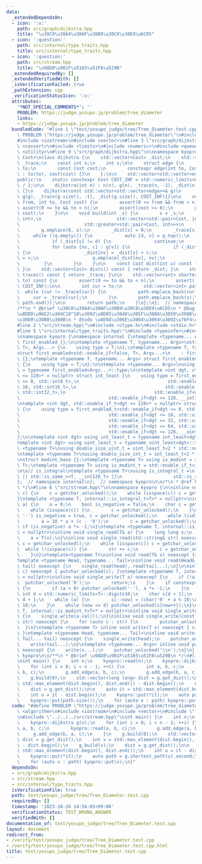 ```yaml
---
data:
  _extendedDependsOn:
  - icon: ':x:'
    path: src/graph/dijkstra.hpp
    title: "\u30C0\u30A4\u30AF\u30B9\u30C8\u30E9\u6CD5"
  - icon: ':question:'
    path: src/internal/type_traits.hpp
    title: src/internal/type_traits.hpp
  - icon: ':question:'
    path: src/stream.hpp
    title: "\u9AD8\u901F\u5165\u51FA\u529B"
  _extendedRequiredBy: []
  _extendedVerifiedWith: []
  _isVerificationFailed: true
  _pathExtension: cpp
  _verificationStatusIcon: ':x:'
  attributes:
    '*NOT_SPECIAL_COMMENTS*': ''
    PROBLEM: https://judge.yosupo.jp/problem/tree_diameter
    links:
    - https://judge.yosupo.jp/problem/tree_diameter
  bundledCode: "#line 1 \"test/yosupo_judge/tree/Tree_Diameter.test.cpp\"\n#define\
    \ PROBLEM \"https://judge.yosupo.jp/problem/tree_diameter\"\n#include <algorithm>\n\
    #include <iostream>\n#include <vector>\n#line 3 \"src/graph/dijkstra.hpp\"\n#include\
    \ <cassert>\n#include <limits>\n#include <numeric>\n#include <queue>\n#include\
    \ <utility>\n#line 9 \"src/graph/dijkstra.hpp\"\n\nnamespace kyopro {\n\ntemplate<typename\
    \ Cost>\nclass dijkstra {\n    std::vector<Cost> _dist;\n    std::vector<int>\
    \ _trace;\n    const int n;\n    int s;\n\n    struct edge {\n        const int\
    \ to;\n        const Cost cost;\n        constexpr edge(int to, Cost cost) noexcept\
    \ : to(to), cost(cost) {}\n    };\n\n    std::vector<std::vector<edge>> g;\n\n\
    public:\n    static constexpr Cost COST_INF = std::numeric_limits<Cost>::max()\
    \ / 2;\n\n    dijkstra(int n) : n(n), g(n), _trace(n, -1), _dist(n, COST_INF)\
    \ {}\n    dijkstra(const std::vector<std::vector<edge>>& g)\n        : n(g.size()),\
    \ g(g), _trace(g.size(), -1), _dist(g.size(), COST_INF){}\n\n    void add_edge(int\
    \ from, int to, Cost cost) {\n        assert(0 <= from && from < n);\n       \
    \ assert(0 <= to && to < n);\n        assert(cost >= 0);\n        g[from].emplace_back(to,\
    \ cost);\n    }\n\n    void build(int _s) {\n        s = _s;\n        std::priority_queue<std::pair<Cost,\
    \ int>,\n                            std::vector<std::pair<Cost, int>>,\n    \
    \                        std::greater<std::pair<Cost, int>>>\n            q;\n\
    \        q.emplace(0, s);\n        _dist[s] = 0;\n        _trace[s] = s;\n   \
    \     while (!q.empty()) {\n            auto [d, v] = q.top();\n            q.pop();\n\
    \            if (_dist[v] != d) {\n                continue;\n            }\n\
    \            for (auto [nv, c] : g[v]) {\n                if (_dist[v] + c < _dist[nv])\
    \ {\n                    _dist[nv] = _dist[v] + c;\n                    _trace[nv]\
    \ = v;\n                    q.emplace(_dist[nv], nv);\n                }\n   \
    \         }\n        }\n    }\n\n    const Cost dist(int u) const { return _dist[u];\
    \ }\n    std::vector<Cost> dists() const { return _dist; }\n    std::vector<int>\
    \ traces() const { return _trace; }\n\n    std::vector<int> shortest_path(int\
    \ to) const {\n        assert(0 <= to && to < n);\n        assert(_dist[to] <\
    \ COST_INF);\n\n        int cur = to;\n        std::vector<int> path;\n      \
    \  while (cur != _trace[cur]) {\n            path.emplace_back(cur);\n       \
    \     cur = _trace[cur];\n        }\n        path.emplace_back(s);\n        std::reverse(path.begin(),\
    \ path.end());\n\n        return path;\n    }\n};\n};  // namespace kyopro\n\n\
    /**\n * @brief \u30C0\u30A4\u30AF\u30B9\u30C8\u30E9\u6CD5\n * @bug \u6700\u77ED\
    \u8DDD\u96E2\u304C10^18\u3092\u8D85\u3048\u305F\u308A\u3059\u308B\u5834\u5408\u306F\
    \u30D0\u30B0\u308B\n * @todo \u4E0A\u306E\u3084\u3064\u3092\u76F4\u3059\n */\n\
    #line 2 \"src/stream.hpp\"\n#include <ctype.h>\n#include <stdio.h>\n#include <string>\n\
    #line 5 \"src/internal/type_traits.hpp\"\n#include <typeinfo>\n#include <cstdint>\n\
    \nnamespace kyopro {\nnamespace internal {\ntemplate <typename... Args> struct\
    \ first_enabled {};\n\ntemplate <typename T, typename... Args>\nstruct first_enabled<std::enable_if<true,\
    \ T>, Args...> {\n    using type = T;\n};\ntemplate <typename T, typename... Args>\n\
    struct first_enabled<std::enable_if<false, T>, Args...>\n    : first_enabled<Args...>\
    \ {};\ntemplate <typename T, typename... Args> struct first_enabled<T, Args...>\
    \ {\n    using type = T;\n};\n\ntemplate <typename... Args>\nusing first_enabled_t\
    \ = typename first_enabled<Args...>::type;\n\ntemplate <int dgt, std::enable_if_t<dgt\
    \ <= 128>* = nullptr> struct int_least {\n    using type = first_enabled_t<std::enable_if<dgt\
    \ <= 8, std::int8_t>,\n                                 std::enable_if<dgt <=\
    \ 16, std::int16_t>,\n                                 std::enable_if<dgt <= 32,\
    \ std::int32_t>,\n                                 std::enable_if<dgt <= 64, std::int64_t>,\n\
    \                                 std::enable_if<dgt <= 128, __int128_t>>;\n};\n\
    \ntemplate <int dgt, std::enable_if_t<dgt <= 128>* = nullptr> struct uint_least\
    \ {\n    using type = first_enabled_t<std::enable_if<dgt <= 8, std::uint8_t>,\n\
    \                                 std::enable_if<dgt <= 16, std::uint16_t>,\n\
    \                                 std::enable_if<dgt <= 32, std::uint32_t>,\n\
    \                                 std::enable_if<dgt <= 64, std::uint64_t>,\n\
    \                                 std::enable_if<dgt <= 128, __uint128_t>>;\n\
    };\n\ntemplate <int dgt> using int_least_t = typename int_least<dgt>::type;\n\
    template <int dgt> using uint_least_t = typename uint_least<dgt>::type;\n\ntemplate\
    \ <typename T>\nusing double_size_uint_t = uint_least_t<2 * std::numeric_limits<T>::digits>;\n\
    \ntemplate <typename T>\nusing double_size_int_t = int_least_t<2 * std::numeric_limits<T>::digits>;\n\
    \nstruct modint_base {};\ntemplate <typename T> using is_modint = std::is_base_of<modint_base,\
    \ T>;\ntemplate <typename T> using is_modint_t = std::enable_if_t<is_modint<T>::value>;\n\
    \n\n// is_integral\ntemplate <typename T>\nusing is_integral_t =\n    std::enable_if_t<std::is_integral_v<T>\
    \ || std::is_same_v<T, __int128_t> ||\n                   std::is_same_v<T, __uint128_t>>;\n\
    };  // namespace internal\n};  // namespace kyopro\n\n/*\n * @ref https://qiita.com/kazatsuyu/items/f8c3b304e7f8b35263d8\n\
    \ */\n#line 6 \"src/stream.hpp\"\n\nnamespace kyopro {\n\ninline void single_read(char&\
    \ c) {\n    c = getchar_unlocked();\n    while (isspace(c)) c = getchar_unlocked();\n\
    }\ntemplate <typename T, internal::is_integral_t<T>* = nullptr>\ninline void single_read(T&\
    \ a) {\n    a = 0;\n    bool is_negative = false;\n    char c = getchar_unlocked();\n\
    \    while (isspace(c)) {\n        c = getchar_unlocked();\n    }\n    if (c ==\
    \ '-') is_negative = true, c = getchar_unlocked();\n    while (isdigit(c)) {\n\
    \        a = 10 * a + (c - '0');\n        c = getchar_unlocked();\n    }\n   \
    \ if (is_negative) a *= -1;\n}\ntemplate <typename T, internal::is_modint_t<T>*\
    \ = nullptr>\ninline void single_read(T& a) {\n    long long x;\n    single_read(x);\n\
    \    a = T(x);\n}\ninline void single_read(std::string& str) noexcept {\n    char\
    \ c = getchar_unlocked();\n    while (isspace(c)) c = getchar_unlocked();\n  \
    \  while (!isspace(c)) {\n        str += c;\n        c = getchar_unlocked();\n\
    \    }\n}\ntemplate<typename T>\ninline void read(T& x) noexcept {single_read(x);}\n\
    template <typename Head, typename... Tail>\ninline void read(Head& head, Tail&...\
    \ tail) noexcept {\n    single_read(head), read(tail...);\n}\n\ninline void single_write(char\
    \ c) noexcept { putchar_unlocked(c); }\ntemplate <typename T, internal::is_integral_t<T>*\
    \ = nullptr>\ninline void single_write(T a) noexcept {\n    if (!a) {\n      \
    \  putchar_unlocked('0');\n        return;\n    }\n    if constexpr (std::is_signed_v<T>)\
    \ {\n        if (a < 0) putchar_unlocked('-'), a *= -1;\n    }\n    constexpr\
    \ int d = std::numeric_limits<T>::digits10;\n    char s[d + 1];\n    int now =\
    \ d + 1;\n    while (a) {\n        s[--now] = (char)'0' + a % 10;\n        a /=\
    \ 10;\n    }\n    while (now <= d) putchar_unlocked(s[now++]);\n}\ntemplate <typename\
    \ T, internal::is_modint_t<T>* = nullptr>\ninline void single_write(T a) noexcept\
    \ {\n    single_write(a.val());\n}\ninline void single_write(const std::string&\
    \ str) noexcept {\n    for (auto c : str) {\n        putchar_unlocked(c);\n  \
    \  }\n}\ntemplate <typename T> inline void write(T x) noexcept { single_write(x);\
    \ }\ntemplate <typename Head, typename... Tail>\ninline void write(Head head,\
    \ Tail... tail) noexcept {\n    single_write(head);\n    putchar_unlocked(' ');\n\
    \    write(tail...);\n}\ntemplate <typename... Args> inline void put(Args... x)\
    \ noexcept {\n    write(x...);\n    putchar_unlocked('\\n');\n}\n};  // namespace\
    \ kyopro\n\n/**\n * @brief \u9AD8\u901F\u5165\u51FA\u529B\n */\n#line 7 \"test/yosupo_judge/tree/Tree_Diameter.test.cpp\"\
    \nint main() {\n    int n;\n    kyopro::read(n);\n    kyopro::dijkstra g(n);\n\
    \    for (int i = 0; i < n - 1; ++i) {\n        int a, b, c;\n        kyopro::read(a,\
    \ b, c);\n        g.add_edge(a, b, c);\n        g.add_edge(b, a, c);\n    }\n\
    \    g.build(0);\n    std::vector<long long> dist = g.get_dist();\n    int v =\
    \ std::max_element(dist.begin(), dist.end()) - dist.begin();\n    g.build(v);\n\
    \    dist = g.get_dist();\n\n    auto it = std::max_element(dist.begin(), dist.end());\n\
    \    int u = it - dist.begin();\n    kyopro::put(*it);\n    auto path = g.shortest_path(u).second;\n\
    \    kyopro::put(path.size());\n    for (auto v : path) kyopro::put(v);\n}\n"
  code: "#define PROBLEM \"https://judge.yosupo.jp/problem/tree_diameter\"\n#include\
    \ <algorithm>\n#include <iostream>\n#include <vector>\n#include \"../../../src/graph/dijkstra.hpp\"\
    \n#include \"../../../src/stream.hpp\"\nint main() {\n    int n;\n    kyopro::read(n);\n\
    \    kyopro::dijkstra g(n);\n    for (int i = 0; i < n - 1; ++i) {\n        int\
    \ a, b, c;\n        kyopro::read(a, b, c);\n        g.add_edge(a, b, c);\n   \
    \     g.add_edge(b, a, c);\n    }\n    g.build(0);\n    std::vector<long long>\
    \ dist = g.get_dist();\n    int v = std::max_element(dist.begin(), dist.end())\
    \ - dist.begin();\n    g.build(v);\n    dist = g.get_dist();\n\n    auto it =\
    \ std::max_element(dist.begin(), dist.end());\n    int u = it - dist.begin();\n\
    \    kyopro::put(*it);\n    auto path = g.shortest_path(u).second;\n    kyopro::put(path.size());\n\
    \    for (auto v : path) kyopro::put(v);\n}"
  dependsOn:
  - src/graph/dijkstra.hpp
  - src/stream.hpp
  - src/internal/type_traits.hpp
  isVerificationFile: true
  path: test/yosupo_judge/tree/Tree_Diameter.test.cpp
  requiredBy: []
  timestamp: '2023-10-26 14:56:05+09:00'
  verificationStatus: TEST_WRONG_ANSWER
  verifiedWith: []
documentation_of: test/yosupo_judge/tree/Tree_Diameter.test.cpp
layout: document
redirect_from:
- /verify/test/yosupo_judge/tree/Tree_Diameter.test.cpp
- /verify/test/yosupo_judge/tree/Tree_Diameter.test.cpp.html
title: test/yosupo_judge/tree/Tree_Diameter.test.cpp
---
```

